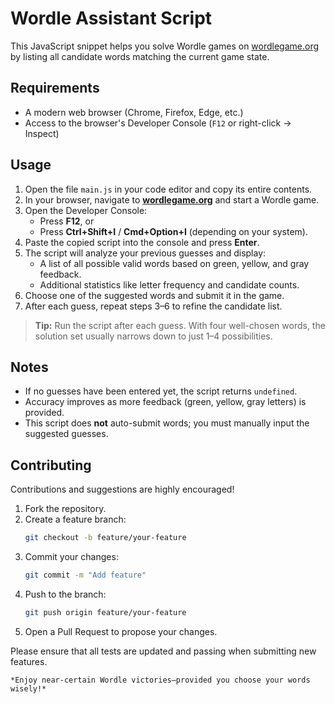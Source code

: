 # Wordle Assistant Script

This JavaScript snippet helps you solve Wordle games on [wordlegame.org](https://wordlegame.org) by listing all candidate words matching the current game state.

## Requirements

- A modern web browser (Chrome, Firefox, Edge, etc.)
- Access to the browser's Developer Console (`F12` or right-click → Inspect)

## Usage

1. Open the file `main.js` in your code editor and copy its entire contents.  
2. In your browser, navigate to **[wordlegame.org](https://wordlegame.org)** and start a Wordle game.  
3. Open the Developer Console:  
   - Press **F12**, or  
   - Press **Ctrl+Shift+I** / **Cmd+Option+I** (depending on your system).  
4. Paste the copied script into the console and press **Enter**.  
5. The script will analyze your previous guesses and display:  
   - A list of all possible valid words based on green, yellow, and gray feedback.  
   - Additional statistics like letter frequency and candidate counts.  
6. Choose one of the suggested words and submit it in the game.  
7. After each guess, repeat steps 3–6 to refine the candidate list.  

> **Tip:** Run the script after each guess. With four well-chosen words, the solution set usually narrows down to just 1–4 possibilities.

## Notes

- If no guesses have been entered yet, the script returns `undefined`.  
- Accuracy improves as more feedback (green, yellow, gray letters) is provided.  
- This script does **not** auto-submit words; you must manually input the suggested guesses.

## Contributing

Contributions and suggestions are highly encouraged!

1. Fork the repository.  
2. Create a feature branch:  
   ```bash
   git checkout -b feature/your-feature
   ```
3. Commit your changes:
   ```bash
   git commit -m "Add feature"
   ```
4. Push to the branch:
   ```bash
   git push origin feature/your-feature
   ```
5. Open a Pull Request to propose your changes.

Please ensure that all tests are updated and passing when submitting new features.

```*Enjoy near-certain Wordle victories—provided you choose your words wisely!*```
      
